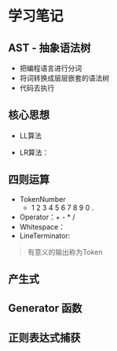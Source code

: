 # 学习笔记

## AST - 抽象语法树

* 把编程语言进行分词
* 将词转换成层层嵌套的语法树
* 代码去执行

## 核心思想

* LL算法

* LR算法：

## 四则运算

* TokenNumber
  * 1 2 3 4 5 6 7 8 9 0 .
* Operator：+ - * / 
* Whitespace：<SP>
* LineTerminator: <LF> <CR>

> 有意义的输出称为Token


## 产生式

## Generator 函数

## 正则表达式捕获

